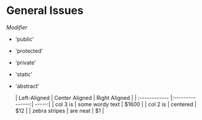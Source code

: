 General Issues
======

*Modifier*
+ 'public'
+ 'protected'
+ 'private'
+ 'static'
+ 'abstract'
  
  
  | Left-Aligned  | Center Aligned  | Right Aligned |
| :------------ |:---------------:| -----:|
| col 3 is      | some wordy text | $1600 |
| col 2 is      | centered        |   $12 |
| zebra stripes | are neat        |    $1 |